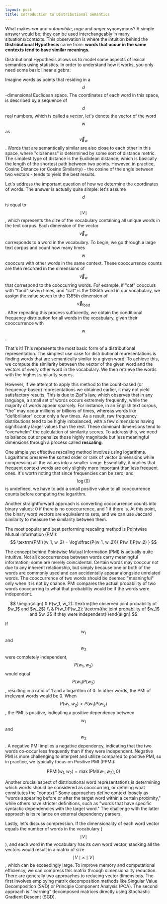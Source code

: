 ```yaml
---
layout: post
title: Introduction to Distributional Semantics
---
```


What makes *car* and *automobile*, *rage* and *anger* synonymous? A simple answer would be: they can be used interchangeably in many situations/contexts. This observation is where the intuition behind the **Distributional Hypothesis** came from: **words that occur in the same contexts tend to have similar meanings**. 

Distributional Hypothesis allows us to model some aspects of lexical semantics using statistics. In order to understand how it works, you only need some basic linear algebra:

Imagine words as points that residing in a $$d$$-dimensional Euclidean space. The coordinates of each word in this space, is described by a sequence of $$d$$ real numbers, which is called a *vector*, let's denote the vector of the word $$\textrm{w}$$ as $$\vec{v}_{\textrm{w}}$$ . Words that are semantically similar are also close to each other in this space, where "closeness" is determined by some sort of distance metric. The simplest type of distance is the Euclidean distance, which is basically the length of the shortest path between two points. However, in practice, Cosine Distance (or Cosine Similarity) - the cosine of the angle between two vectors - tends to yield the best results.

Let's address the important question of how we determine the coordinates of words. The answer is actually quite simple: let's assume $$d$$ is equal to $$\mid V \mid$$, which represents the size of the vocabulary containing all unique words in the text corpus. Each dimension of the vector $$\vec{v}_{\textrm{w}}$$ corresponds to a word in the vocabulary. To begin, we go through a large text corpus and count how many times $$\textrm{w}$$ cooccurs with other words in the same context. These cooccurrence counts are then recorded in the dimensions of $$\vec{v}_{\textrm{w}}$$ that correspond to the cooccurring words. For example, if "cat" cooccurs with "food" seven times, and "cat" is the 1385th word in our vocabulary, we assign the value seven to the 1385th dimension of $$\vec{v}_{\textrm{food}}$$. After repeating this process sufficiently, we obtain the conditional frequency distribution for all words in the vocabulary, given their cooccurrence with $$\textrm{w}$$. 

That's it! This represents the most basic form of a distributional representation. The simplest use case for distributional representations is finding words that are semantically similar to a given word. To achieve this, we compute the similarity between the vector of the given word and the vectors of every other word in the vocabulary. We then retrieve the words with the highest similarity scores.

However, if we attempt to apply this method to the count-based (or frequency-based) representations we obtained earlier, it may not yield satisfactory results. This is due to Zipf's law, which observes that in any language, a small set of words occurs extremely frequently, while the majority of words appear sparsely. For instance, in an English text corpus, "the" may occur millions or billions of times, whereas words like "defibrillator" occur only a few times. As a result, raw frequency distributions tend to be highly imbalanced, with a few dimensions having significantly larger values than the rest. These dominant dimensions tend to "overwhelm" the calculation of similarity scores. To address this, we need to balance out or penalize those highly magnitude but less meaningful dimensions through a process called **rescaling**.

One simple yet effective rescaling method involves using logarithms. Logarithms preserve the sorted order or rank of vector dimensions while compressing all the values into a smaller range. Essentially, it implies that frequent context words are only slightly more important than less frequent ones. It's worth noting that since frequencies can be zero, and $$\log(0)$$ is undefined, we have to add a small positive value to all cooccurrence counts before computing the logarithm.

Another straightforward approach is converting cooccurrence counts into binary values: 0 if there is no cooccurrence, and 1 if there is. At this point, the binary word vectors are equivalent to sets, and we can use Jaccard similarity to measure the similarity between them.

The most popular and best performing rescaling method is Pointwise Mutual Information (PMI):
$$
\textrm{PMI}(w_1, w_2) = 
\log\dfrac{P(w_1, w_2)}{ P(w_1)P(w_2) }
$$

The concept behind Pointwise Mutual Information (PMI) is actually quite intuitive. Not all cooccurrences between words carry meaningful information; some are merely coincidental. Certain words may cooccur not due to any inherent relationship, but simply because one or both of the words are commonly used and can accidentally appear alongside unrelated words. The cooccurrence of two words should be deemed "meaningful" only when it is not by chance. PMI compares the actual probability of two words cooccurring to what that probability would be if the words were independent.

$$
\begin{align}
    & P(w_1, w_2): \textrm{the observed joint probability of $w_1$ and $w_2$} \\
    & P(w_1)P(w_2): \textrm{the joint probability of $w_1$ and $w_2$ if they were independent}
\end{align}
$$

If $$w_1$$ and $$w_2$$ were completely independent, $$P(w_1, w_2)$$ would equal $$P(w_1)P(w_2)$$, resulting in a ratio of 1 and a logarithm of 0. In other words, the PMI of irrelevant words would be 0. When $$P(w_1, w_2) > P(w_1)P(w_2)$$, the PMI is positive, indicating a positive dependency between $$w_1$$ and $$w_2$$. A negative PMI implies a negative dependency, indicating that the two words co-occur less frequently than if they were independent. Negative PMI is more challenging to interpret and utilize compared to positive PMI, so in practice, we typically focus on Positive PMI (PPMI):

$$
\textrm{PPMI}(w_1, w_2) = \max(\textrm{PMI}(w_1, w_2), 0)
$$

Another crucial aspect of distributional word representations is determining which words should be considered as cooccurring, or defining what constitutes the "context." Some approaches define context loosely as "words appearing before or after the target word within a certain proximity," while others have stricter definitions, such as "words that have specific syntactic dependencies with the target word." The challenge with the latter approach is its reliance on external dependency parsers.

Lastly, let's discuss compression. If the dimensionality of each word vector equals the number of words in the vocabulary ($$\mid V \mid$$), and each word in the vocabulary has its own word vector, stacking all the vectors would result in a matrix of size $$\mid V \mid \times \mid V \mid$$, which can be exceedingly large. To improve memory and computational efficiency, we can compress this matrix through dimensionality reduction. There are generally two approaches to reducing vector dimensions. The first involves employing matrix decomposition methods like Singular Value Decomposition (SVD) or Principle Component Analysis (PCA). The second approach is "learning" decomposed matrices directly using Stochastic Gradient Descent (SGD).
